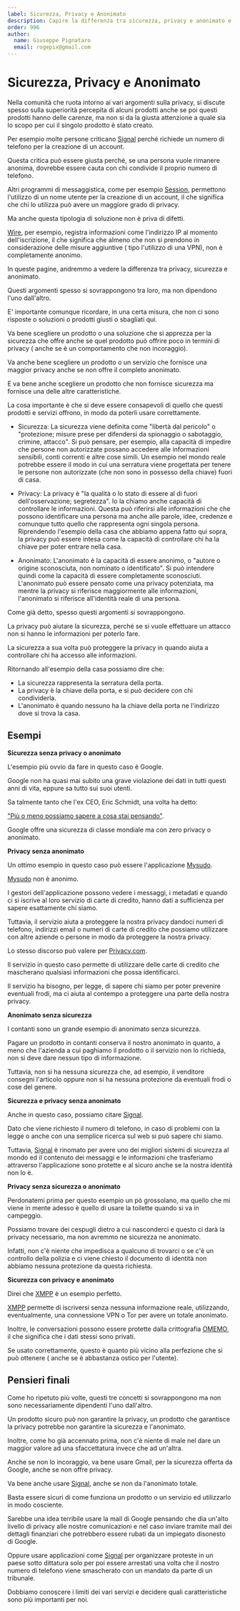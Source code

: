 ```yaml
---
label: Sicurezza, Privacy e Anonimato
description: Capire la differenza tra sicurezza, privacy e anonimato e come queste sono correlate tra loro.
order: 996
author:
  name: Giuseppe Pignataro
  email: rogepix@gmail.com
---
```


# Sicurezza, Privacy e Anonimato

Nella comunità che ruota intorno ai vari argomenti sulla privacy, si discute spesso sulla superiorità percepita di alcuni prodotti anche se poi questi prodotti hanno delle carenze, ma non si da la giusta attenzione a quale sia lo scopo per cui il singolo prodotto è stato creato.

Per esempio molte persone criticano <a href="https://signal.org/it/" target="_blank">Signal</a> perché richiede un numero di telefono per la creazione di un account.

Questa critica può essere giusta perché, se una persona vuole rimanere anonima, dovrebbe essere cauta con chi condivide il proprio numero di telefono.

Altri programmi di messaggistica, come per esempio <a href="https://getsession.org/" target="_blank">Session</a>, permettono l'utilizzo di un nome utente per la creazione di un account, il che significa che chi lo utilizza può avere un maggiore grado di privacy.

Ma anche questa tipologia di soluzione non è priva di difetti.

<a href="https://wire.com/en/" target="_blank">Wire</a>, per esempio, registra informazioni come l'indirizzo IP al momento dell'iscrizione, il che significa che almeno che non si prendono in considerazione delle misure aggiuntive ( tipo l'utilizzo di una VPN), non è completamente anonimo.

In queste pagine, andremmo a vedere la differenza tra privacy, sicurezza e anonimato.

Questi argomenti spesso si sovrappongono tra loro, ma non dipendono l'uno dall'altro. 

E' importante comunque ricordare, in una certa misura, che non ci sono risposte o soluzioni o prodotti giusti o sbagliati qui.

Va bene scegliere un prodotto o una soluzione che si apprezza per la sicurezza che offre anche se quel prodotto può offrire poco in termini di privacy ( anche se è un comportamento che non incoraggio).

Va anche bene scegliere un prodotto o un servizio che fornisce una maggior privacy anche se non offre il completo anonimato.

E va bene anche scegliere un prodotto che non fornisce sicurezza ma fornisce una delle altre caratteristiche.

La cosa importante è che si deve essere consapevoli di quello che questi prodotti e servizi offrono, in modo da poterli usare correttamente.


* Sicurezza: La sicurezza viene definita come "libertà dal pericolo" o "protezione; misure prese per difendersi da spionaggio o sabotaggio, crimine, attacco". Si può pensare, per esempio, alla capacità di impedire che persone non autorizzate possano accedere alle informazioni sensibili, conti correnti e altre cose simili. Un esempio nel mondo reale potrebbe essere il modo in cui una serratura viene progettata per tenere le persone non autorizzate (che non sono in possesso della chiave) fuori di casa.

* Privacy: La privacy è "la qualità o lo stato di essere al di fuori dell'osservazione; segretezza". Io la chiamo anche capacità di controllare le informazioni. Questa può riferirsi alle informazioni che che possono identificare una persona ma anche alle parole, idee, credenze e comunque tutto quello che rappresenta ogni singola persona. Riprendendo l'esempio della casa che abbiamo appena fatto qui sopra, la privacy può essere intesa come la capacità di controllare chi ha la chiave per poter entrare nella casa.

* Anonimato: L'anonimato è la capacità di essere anonimo, o "autore o origine sconosciuta, non nominato o identificato". Si può intendere quindi come la capacità di essere completamente sconosciuti. L'anonimato può essere pensato come una privacy potenziata, ma mentre la privacy si riferisce maggiormente alle informazioni, l'anonimato si riferisce all'identità reale di una persona.

Come già detto, spesso questi argomenti si sovrappongono.

La privacy può aiutare la sicurezza, perché se si vuole effettuare un attacco non si hanno le informazioni per poterlo fare.

La sicurezza a sua volta può proteggere la privacy in quando aiuta a controllare chi ha accesso alle informazioni.

Ritornando all'esempio della casa possiamo dire che:

* La sicurezza rappresenta la serratura della porta.
* La privacy è la chiave della porta, e si può decidere con chi condividerla.
* L'anonimato è quando nessuno ha la chiave della porta ne l'indirizzo dove si trova la casa.

## Esempi

**Sicurezza senza privacy o anonimato**

L'esempio più ovvio da fare in questo caso è Google.

Google non ha quasi mai subito una grave violazione dei dati in tutti questi anni di vita, eppure sa tutto sui suoi utenti.

Sa talmente tanto che l'ex CEO, Eric Schmidt, una volta ha detto:

<a href="https://www.zdnet.com/article/google-even-knows-what-youre-thinking/" target="_blank">"Più o meno possiamo sapere a cosa stai pensando"</a>.


Google offre una sicurezza di classe mondiale ma con zero privacy o anonimato.

**Privacy senza anonimato**

Un ottimo esempio in questo caso può essere l'applicazione <a href="https://mysudo.com/" target="_blank">Mysudo</a>.

<a href="https://mysudo.com/" target="_blank">Mysudo</a> non è anonimo.

I gestori dell'applicazione possono vedere i messaggi, i metadati e quando ci si iscrive al loro servizio di carte di credito, hanno dati a sufficienza per sapere esattamente chi siamo.

Tuttavia, il servizio aiuta a proteggere la nostra privacy dandoci numeri di telefono, indirizzi email o numeri di carte di credito che possiamo utilizzare con altre aziende o persone in modo da proteggere la nostra privacy.

Lo stesso discorso può valere per <a href="https://privacy.com/" target="_blank">Privacy.com</a>.

Il servizio in questo caso permette di utilizzare delle carte di credito che mascherano qualsiasi informazioni che possa identificarci.

Il servizio ha bisogno, per legge, di sapere chi siamo per poter prevenire eventuali frodi, ma ci aiuta al contempo a proteggere una parte della nostra privacy.

**Anonimato senza sicurezza**

I contanti sono un grande esempio di anonimato senza sicurezza.

Pagare un prodotto in contanti conserva il nostro anonimato in quanto, a meno che l'azienda a cui paghiamo il prodotto o il servizio non lo richieda, non si deve dare nessun tipo di informazione.

Tuttavia, non si ha nessuna sicurezza che, ad esempio, il venditore consegni l'articolo oppure non si ha nessuna protezione da eventuali frodi o cose del genere.

**Sicurezza e privacy senza anonimato**

Anche in questo caso, possiamo citare <a href="https://signal.org/it/" target="_blank">Signal</a>.

Dato che viene richiesto il numero di telefono, in caso di problemi con la legge o anche con una semplice ricerca sul web si può sapere chi siamo.

Tuttavia, <a href="https://signal.org/it/" target="_blank">Signal</a> è rinomato per avere uno dei migliori sistemi di sicurezza al mondo ed il contenuto dei messaggi e le informazioni che trasferiamo attraverso l'applicazione sono protette e al sicuro anche se la nostra identità non lo è.

**Privacy senza sicurezza o anonimato**

Perdonatemi prima per questo esempio un pò grossolano, ma quello che mi viene in mente adesso è quello di usare la toilette quando si va in campeggio.

Possiamo trovare dei cespugli dietro a cui nasconderci e questo ci darà la privacy necessario, ma non avremmo ne sicurezza ne anonimato.

Infatti, non c'è niente che impedisca a qualcuno di trovarci o se c'è un controllo della polizia e ci viene chiesto il documento di identità non abbiamo nessuna protezione da questa richiesta.

**Sicurezza con privacy e anonimato**

Direi che <a href="https://xmpp.org/" target="_blank">XMPP</a> è un esempio perfetto. 

<a href="https://xmpp.org/" target="_blank">XMPP</a> permette di iscriversi senza nessuna informazione reale, utilizzando, eventualmente, una connessione VPN o Tor per avere un totale anonimato.

Inoltre, le conversazioni possono essere protette dalla crittografia <a href="https://it.wikipedia.org/wiki/OMEMO" target="_blank">OMEMO</a>, il che significa che i dati stessi sono privati.

Se usato correttamente, questo è quanto più vicino alla perfezione che si può ottenere ( anche se è abbastanza ostico per l'utente).

## Pensieri finali

Come ho ripetuto più volte, questi tre concetti si sovrappongono ma non sono necessariamente dipendenti l'uno dall'altro.

Un prodotto sicuro può non garantire la privacy, un prodotto che garantisce la privacy potrebbe non garantire la sicurezza e l'anonimato.

Inoltre, come ho già accennato prima, non c'è niente di male nel dare un maggior valore ad una sfaccettatura invece che ad un'altra.

Anche se non lo incoraggio, va bene usare Gmail, per la sicurezza offerta da Google, anche se non offre privacy. 

Va bene anche usare <a href="https://signal.org/it/" target="_blank">Signal</a>, anche se non da l'anonimato totale.

Basta essere sicuri di come funziona un prodotto o un servizio ed utilizzarlo in modo cosciente. 

Sarebbe una idea terribile usare la mail di Google pensando che dia un'alto livello di privacy alle nostre comunicazioni e nel caso inviare tramite mail dei dettagli finanziari che potrebbero essere rubati da un impiegato disonesto di Google. 

Oppure usare applicazioni come <a href="https://signal.org/it/" target="_blank">Signal</a> per organizzare proteste in un paese sotto dittatura solo per poi essere arrestati una volta che il nostro numero di telefono viene smascherato con un mandato da parte di un tribunale.

Dobbiamo conoscere i limiti dei vari servizi e decidere quali caratteristiche sono più importanti per noi.